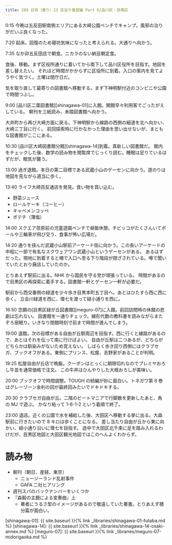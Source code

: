```yaml
---
title: 289 日目（曇り）23 区巡り復習編 Part 6/品川区・目黒区
---
```


0:15 今晩は五反田駅南側エリアにある大崎公園ベンチでキャンプ。風邪の治りがだいぶ良くなった。

7:20 起床。回復のため寝坊気味になったと考えられる。大通りへ向かう。

7:35 なか卯五反田店で朝食。ニカラのない納豆朝定食。

食後、移動。まず区役所通りに着いてから南下して品川区役所を目指す。地図を差し替えたい。
それほど時間がかからずに区役所に到着。入口の案内を見てようやく気づく。土曜は閉庁日だ。

気を取り直して最寄りの図書館へ移動する。まず下神明駅付近のコンビニや公園で時間つぶし。

9:00 [品川区二葉図書館][shinagawa-01]に入館。開館早々利用客でごったがえしている。
朝刊を三紙読み、未踏図書館へ向かう。

大井町から再び大崎方面に戻る。下神明駅から線路の西側の細道を北へ向かい、大崎三丁目に行く。
前回探索時に行かなかった理由を思い出せないが、まともな図書館がここにある。

10:30 [品川区大崎図書館分館][shinagawa-14]到着。真新しい図書館だ。
館内をチェックした後、数学の読み物を閲覧席でじっくり読む。睡眠は足りているはずだが、眠気が襲う。

13:00 過ぎ退館。本日の第二目標である武蔵小山のゲーセンに向かう。道のりは地図を見ながら適当に歩く。

13:40 ライフ大崎百反通店を発見。食い物を買い込む。
* 野菜ジュース
* ロールケーキ（コーヒー）
* キャベメンコッペ
* ポテチ（薄塩）

14:00 スクエア荏原前の児童遊園ベンチで昼飯休憩。チビッコがたくさんいてボールや三輪車が飛び交う、食事が怖い広場だ。

14:20 通りを挟んだ武蔵小山駅前アーケード街に向かう。この長いアーケードの中程に一部で有名なスクウェアワン武蔵小山というゲーセンがある。
あるはずだった。現地に到着すると柵で入口へ至る下り階段が閉ざされている。噂で聞いていたとおり廃店していたのか。

とりあえず駅前に出る。NHK から国民を守る党が頑張っている。
時間があるので目黒区の再探索に着手する。図書館一軒とゲーセン一軒が必要だ。

駅前から西交番側の緑道を少々歩き目黒本町五丁目へ。あとはひたすら西に西に歩く。
立会川緑道を西に、環七を渡って緑小通りを西に。

16:50 念願の[目黒区緑が丘図書館][meguro-07]に入館。前回訪問時の休館の悲劇は忘れない。
図書館を一通りチェック。線形代数の教科書を読みながらまたぞろ居眠り。いきなり閉館時刻寸前まで時間が進んでしまう。

19:00 退館。次の目標がある自由が丘駅周辺を目指す。西に行くと線路があるので、あとはそれを伝って南に行けばよい。
自由が丘駅は二つあるが、どちらがどちらかは馴染みがないため覚えない。
しばらく歩き回り西側にはクラブセガ、ブックオフがある。東側にプリンス、松屋、吉野家があることが判明。

19:25 松屋自由が丘店で晩飯。クーポンはとっくに期限切れなのでプレミヤおろし牛並を通常価格で注文。
この牛丼はひんやりした大根おろしが美味い。

20:00 ブックオフで時間調整。TOUGH の続編が妙に面白い。トネガワ第 8 巻はグレーゾーン金利の回が最終回みたいでドキドキする。

20:30 クラブセガ自由が丘。二階のビートマニアで行脚数を更新したあと、角の MJ で遊ぶ。
かなり粘って 1-6-1-2 という着順で終了。

23:00 退店。近くの公園で水を補給した後、大田区へ移動する挙に出る。大森駅前に行きたいので 8 キロは歩くことになる。
差し当たり自由が丘から東に向かい、緑小通り沿いに環七を目指す。
途中で大田区北千束に足を踏み入れるわけだが、目黒区地図と大田区観光地図ではこのへんよくわからず。

# 読み物

* 朝刊（朝日、産経、東京）
  * ニュージーランド乱射事件
  * GAFA 二社ヒアリング
* 週刊スパのバックナンバーをいくつか
* 『森毅の主題による変奏曲』上
  * 著者にうるさ型のイメージがあるので敬遠していた著書。とりあえず積分篇が面白い。

[shinagawa-01]: {{ site.baseurl }}{% link _libraries/shinagawa-01-futaba.md %}
[shinagawa-14]: {{ site.baseurl }}{% link _libraries/shinagawa-14-osaki-annex.md %}
[meguro-07]: {{ site.baseurl }}{% link _libraries/meguro-07-midorigaoka.md %}
